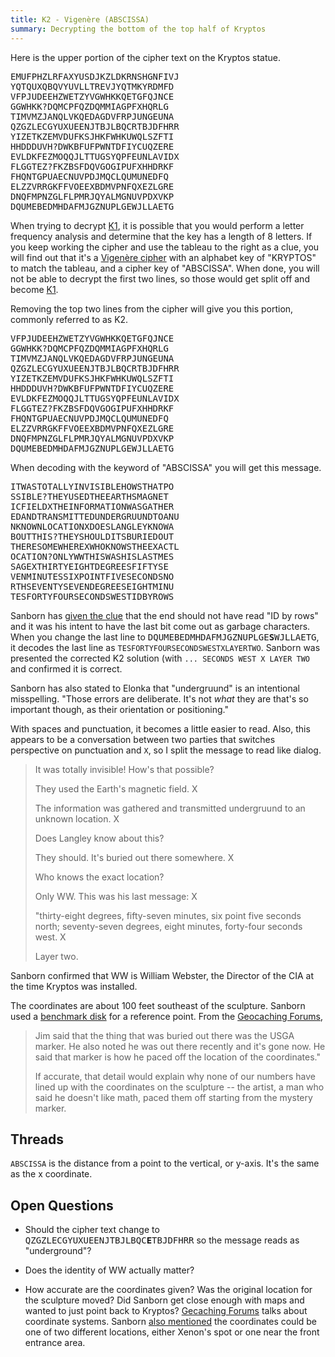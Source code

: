 ```yaml
---
title: K2 - Vigenère (ABSCISSA)
summary: Decrypting the bottom of the top half of Kryptos
---
```


Here is the upper portion of the cipher text on the Kryptos statue.

<div class="Bdw(1px) Bgc(#ddd) P(0.5em) Whs(pl) My(0.5em)"><tt>
EMUFPHZLRFAXYUSDJKZLDKRNSHGNFIVJ<br/>
YQTQUXQBQVYUVLLTREVJYQTMKYRDMFD<br/>
VFPJUDEEHZWETZYVGWHKKQETGFQJNCE<br/>
GGWHKK?DQMCPFQZDQMMIAGPFXHQRLG<br/>
TIMVMZJANQLVKQEDAGDVFRPJUNGEUNA<br/>
QZGZLECGYUXUEENJTBJLBQCRTBJDFHRR<br/>
YIZETKZEMVDUFKSJHKFWHKUWQLSZFTI<br/>
HHDDDUVH?DWKBFUFPWNTDFIYCUQZERE<br/>
EVLDKFEZMOQQJLTTUGSYQPFEUNLAVIDX<br/>
FLGGTEZ?FKZBSFDQVGOGIPUFXHHDRKF<br/>
FHQNTGPUAECNUVPDJMQCLQUMUNEDFQ<br/>
ELZZVRRGKFFVOEEXBDMVPNFQXEZLGRE<br/>
DNQFMPNZGLFLPMRJQYALMGNUVPDXVKP<br/>
DQUMEBEDMHDAFMJGZNUPLGEWJLLAETG
</tt></div>

When trying to decrypt [K1](../k1/), it is possible that you would perform a letter frequency analysis and determine that the key has a length of 8 letters. If you keep working the cipher and use the tableau to the right as a clue, you will find out that it's a [Vigenère cipher](../../../tools/cipher/vigenere/) with an alphabet key of "KRYPTOS" to match the tableau, and a cipher key of "ABSCISSA". When done, you will not be able to decrypt the first two lines, so those would get split off and become [K1](../k1/).

Removing the top two lines from the cipher will give you this portion, commonly referred to as K2.

<div class="Bdw(1px) Bgc(#ddd) P(0.5em) Whs(pl) My(0.5em)"><tt>
VFPJUDEEHZWETZYVGWHKKQETGFQJNCE<br/>
GGWHKK?DQMCPFQZDQMMIAGPFXHQRLG<br/>
TIMVMZJANQLVKQEDAGDVFRPJUNGEUNA<br/>
QZGZLECGYUXUEENJTBJLBQCRTBJDFHRR<br/>
YIZETKZEMVDUFKSJHKFWHKUWQLSZFTI<br/>
HHDDDUVH?DWKBFUFPWNTDFIYCUQZERE<br/>
EVLDKFEZMOQQJLTTUGSYQPFEUNLAVIDX<br/>
FLGGTEZ?FKZBSFDQVGOGIPUFXHHDRKF<br/>
FHQNTGPUAECNUVPDJMQCLQUMUNEDFQ<br/>
ELZZVRRGKFFVOEEXBDMVPNFQXEZLGRE<br/>
DNQFMPNZGLFLPMRJQYALMGNUVPDXVKP<br/>
DQUMEBEDMHDAFMJGZNUPLGEWJLLAETG
</tt></div>

When decoding with the keyword of "ABSCISSA" you will get this message.

<div class="Bdw(1px) Bgc(#ddd) P(0.5em) Whs(pl) My(0.5em)"><tt>
ITWASTOTALLYINVISIBLEHOWSTHATPO<br/>
SSIBLE?THEYUSEDTHEEARTHSMAGNET<br/>
ICFIELDXTHEINFORMATIONWASGATHER<br/>
EDANDTRANSMITTEDUNDERGRUUNDTOANU<br/>
NKNOWNLOCATIONXDOESLANGLEYKNOWA<br/>
BOUTTHIS?THEYSHOULDITSBURIEDOUT<br/>
THERESOMEWHEREXWHOKNOWSTHEEXACTL<br/>
OCATION?ONLYWWTHISWASHISLASTMES<br/>
SAGEXTHIRTYEIGHTDEGREESFIFTYSE<br/>
VENMINUTESSIXPOINTFIVESECONDSNO<br/>
RTHSEVENTYSEVENDEGREESEIGHTMINU<br/>
TESFORTYFOURSECONDSWESTIDBYROWS
</tt></div>

Sanborn has [given the clue](https://elonka.com/kryptos/CorrectedK2Announcement.html) that the end should not have read "ID by rows" and it was his intent to have the last bit come out as garbage characters. When you change the last line to <tt>DQUMEBEDMHDAFMJGZNUPLGE<b>S</b>WJLLAETG</tt>, it decodes the last line as `TESFORTYFOURSECONDSWESTXLAYERTWO`. Sanborn was presented the corrected K2 solution (with `... SECONDS WEST X LAYER TWO` and confirmed it is correct.

Sanborn has also stated to Elonka that "undergruund" is an intentional misspelling. "Those errors are deliberate. It's not *what* they are that's so important though, as their orientation or positioning."

With spaces and punctuation, it becomes a little easier to read. Also, this appears to be a conversation between two parties that switches perspective on punctuation and `X`, so I split the message to read like dialog.

> It was totally invisible! How's that possible?
>
> They used the Earth's magnetic field. X
>
> The information was gathered and transmitted undergruund to an unknown location. X
>
> Does Langley know about this?
>
> They should. It's buried out there somewhere. X
>
> Who knows the exact location?
>
> Only WW. This was his last message: X
>
> "thirty-eight degrees, fifty-seven minutes, six point five seconds north; seventy-seven degrees, eight minutes, forty-four seconds west. X
>
> Layer two.

Sanborn confirmed that WW is William Webster, the Director of the CIA at the time Kryptos was installed.

The coordinates are about 100 feet southeast of the sculpture. Sanborn used a [benchmark disk](https://interred2.rssing.com/chan-1312950/all_p3.html) for a reference point. From the [Geocaching Forums](https://forums.geocaching.com/GC/index.php?/topic/328615-missing-benchmark-that-may-relate-to-the-kryptos-mystery/),

> Jim said that the thing that was buried out there was the USGA marker. He also noted he was out there recently and it's gone now. He said that marker is how he paced off the location of the coordinates."
>
> If accurate, that detail would explain why none of our numbers have lined up with the coordinates on the sculpture -- the artist, a man who said he doesn't like math, paced them off starting from the mystery marker.


## Threads

`ABSCISSA` is the distance from a point to the vertical, or y-axis. It's the same as the x coordinate.


## Open Questions

* Should the cipher text change to <tt>QZGZLECGYUXUEENJTBJLBQC<b>E</b>TBJDFHRR</tt> so the message reads as "underground"?

* Does the identity of WW actually matter?

* How accurate are the coordinates given? Was the original location for the sculpture moved? Did Sanborn get close enough with maps and wanted to just point back to Kryptos? [Gecaching Forums](https://forums.geocaching.com/GC/index.php?/topic/328615-missing-benchmark-that-may-relate-to-the-kryptos-mystery/) talks about coordinate systems. Sanborn [also mentioned](http://scirealm.org/KryptosHints.html) the coordinates could be one of two different locations, either Xenon's spot or one near the front entrance area.
